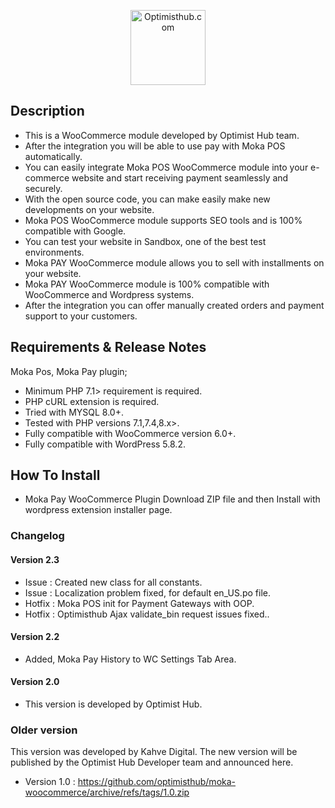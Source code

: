 <p align="center">
  <a href="https://optimisthub.com?ref=github.com&param=moka-woocommerce">
    <img alt="Optimisthub.com" src="https://optimisthub.com/copyright/optimisthub.svg" height="120px" style="height:120px">
  </a> 
</p>

## Description

- This is a WooCommerce module developed by Optimist Hub team. 
- After the integration you will be able to use pay with Moka POS automatically.
- You can easily integrate Moka POS WooCommerce module into your e-commerce website and start receiving payment seamlessly and securely. 
- With the open source code, you can make easily make new developments on your website. 
- Moka POS WooCommerce module supports SEO tools and is 100% compatible with Google.
- You can test your website in Sandbox, one of the best test environments.
- Moka PAY WooCommerce module allows you to sell with installments on your website.
- Moka PAY WooCommerce module is 100% compatible with WooCommerce and Wordpress systems. 
- After the integration you can offer manually created orders and payment support to your customers.

## Requirements & Release Notes

Moka Pos, Moka Pay plugin;

- Minimum PHP 7.1> requirement is required.
- PHP cURL extension is required.
- Tried with MYSQL 8.0+.
- Tested with PHP versions 7.1,7.4,8.x>.
- Fully compatible with WooCommerce version 6.0+.
- Fully compatible with WordPress 5.8.2.

## How To Install

- Moka Pay WooCommerce Plugin Download ZIP file and then Install with wordpress extension installer page.

### Changelog 

#### Version 2.3
- Issue : Created new class for all constants. 
- Issue : Localization problem fixed, for default en_US.po file. 
- Hotfix : Moka POS init for Payment Gateways with OOP.
- Hotfix : Optimisthub Ajax validate_bin request issues fixed..

#### Version 2.2
- Added, Moka Pay History to WC Settings Tab Area. 

#### Version 2.0

- This version is developed by Optimist Hub.

### Older version

This version was developed by Kahve Digital. The new version will be published by the Optimist Hub Developer team and announced here.

- Version 1.0 : https://github.com/optimisthub/moka-woocommerce/archive/refs/tags/1.0.zip

